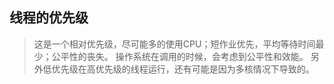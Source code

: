 ## 线程的优先级
> 这是一个相对优先级，尽可能多的使用CPU；短作业优先，平均等待时间最少；公平性的丧失。
> 操作系统在调用的时候，会考虑到公平性和效能。
> 另外低优先级在高优先级的线程运行，还有可能是因为多核情况下导致的。